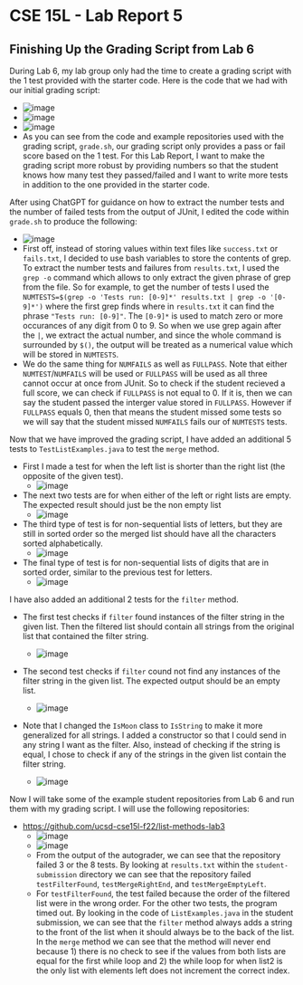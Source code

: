 # CSE 15L - Lab Report 5
## Finishing Up the Grading Script from Lab 6
During Lab 6, my lab group only had the time to create a grading script with the 1 test provided with the starter code. Here is the code that we had with our initial grading script:
 - ![image](https://user-images.githubusercontent.com/67081225/224467139-52ce3b05-f0a1-4b13-b9ad-878740e7ae40.png)
 - ![image](https://user-images.githubusercontent.com/67081225/224467186-8d7dcf9e-0259-410f-b2e1-e79b2fe6d7e2.png)
 - ![image](https://user-images.githubusercontent.com/67081225/224467197-f66c80d7-3220-488d-a95b-ade132368dad.png)
 - As you can see from the code and example repositories used with the grading script, `grade.sh`, our grading script only provides a pass or fail score based on the 1 test. For this Lab Report, I want to make the grading script more robust by providing numbers so that the student knows how many test they passed/failed and I want to write more tests in addition to the one provided in the starter code. 

After using ChatGPT for guidance on how to extract the number tests and the number of failed tests from the output of JUnit, I edited the code within `grade.sh` to produce the following:
 - ![image](https://user-images.githubusercontent.com/67081225/224467350-85a746a8-bb4c-41a7-80d8-7fc0404678b5.png)
 - First off, instead of storing values within text files like `success.txt` or `fails.txt`, I decided to use bash variables to store the contents of grep. To extract the number tests and failures from `results.txt`, I used the `grep -o` command which allows to only extract the given phrase of grep from the file. So for example, to get the number of tests I used the `NUMTESTS=$(grep -o 'Tests run: [0-9]*' results.txt | grep -o '[0-9]*')` where the first grep finds where in `results.txt` it can find the phrase `"Tests run: [0-9]"`. The `[0-9]*` is used to match zero or more occurances of any digit from 0 to 9. So when we use grep again after the `|`, we extract the actual number, and since the whole command is surrounded by `$()`, the output will be treated as a numerical value which will be stored in `NUMTESTS`. 
 - We do the same thing for `NUMFAILS` as well as `FULLPASS`. Note that either `NUMTEST`/`NUMFAILS` will be used or `FULLPASS` will be used as all three cannot occur at once from JUnit. So to check if the student recieved a full score, we can check if `FULLPASS` is not equal to 0. If it is, then we can say the student passed the interger value stored in `FULLPASS`. However if `FULLPASS` equals 0, then that means the student missed some tests so we will say that the student missed `NUMFAILS` fails our of `NUMTESTS` tests.

Now that we have improved the grading script, I have added an additional 5 tests to `TestListExamples.java` to test the `merge` method.
 - First I made a test for when the left list is shorter than the right list (the opposite of the given test).
   - ![image](https://user-images.githubusercontent.com/67081225/224509182-6ffe17cf-cd28-42b1-982c-e05c3a570d9b.png)
 - The next two tests are for when either of the left or right lists are empty. The expected result should just be the non empty list
   - ![image](https://user-images.githubusercontent.com/67081225/224509236-f0ae8bbe-c463-4580-99ce-d06089e56d63.png)
 - The third type of test is for non-sequential lists of letters, but they are still in sorted order so the merged list should have all the characters sorted alphabetically.
   - ![image](https://user-images.githubusercontent.com/67081225/224509299-e990ab44-4349-4c6b-921b-95b3478fa226.png)
 - The final type of test is for non-sequential lists of digits that are in sorted order, similar to the previous test for letters.
   - ![image](https://user-images.githubusercontent.com/67081225/224509336-fe742d63-af6c-4b9d-91aa-54bfc63eb04e.png)

I have also added an additional 2 tests for the `filter` method.
 - The first test checks if `filter` found instances of the filter string in the given list. Then the filtered list should contain all strings from the original list that contained the filter string.
   - ![image](https://user-images.githubusercontent.com/67081225/224510828-0ad5e8de-c8e0-43d5-8eb1-4684533f7432.png)
 - The second test checks if `filter` cound not find any instances of the filter string in the given list. The expected output should be an empty list.
   - ![image](https://user-images.githubusercontent.com/67081225/224511011-14509f9b-9e64-4b25-b5a3-2815d6ec08f4.png)    

 - Note that I changed the `IsMoon` class to `IsString` to make it more generalized for all strings. I added a constructor so that I could send in any string I want as the filter. Also, instead of checking if the string is equal, I chose to check if any of the strings in the given list contain the filter string.
   - ![image](https://user-images.githubusercontent.com/67081225/224510728-7517e1e5-6ba1-4e3e-858a-d51fa23c7eb6.png)

Now I will take some of the example student repositories from Lab 6 and run them with my grading script. I will use the following repositories:
 - https://github.com/ucsd-cse15l-f22/list-methods-lab3
   - ![image](https://user-images.githubusercontent.com/67081225/224512980-a80dd7aa-8db9-4153-88d7-a62c17c851aa.png)
   - ![image](https://user-images.githubusercontent.com/67081225/224513234-0b46be0e-cdd6-4029-a091-9958ef1d1895.png)
   - From the output of the autograder, we can see that the repository failed 3 or the 8 tests. By looking at `results.txt` within the `student-submission` directory we can see that the repository failed `testFilterFound`, `testMergeRightEnd`, and `testMergeEmptyLeft`.
   - For `testFilterFound`, the test failed because the order of the filtered list were in the wrong order. For the other two tests, the program timed out. By looking in the code of `ListExamples.java` in the student submission, we can see that the `filter` method always adds a string to the front of the list when it should always be to the back of the list. In the `merge` method we can see that the method will never end because 1) there is no check to see if the values from both lists are equal for the first while loop and 2) the while loop for when list2 is the only list with elements left does not increment the correct index. 



